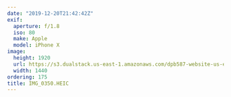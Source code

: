 ```yaml
---
date: "2019-12-20T21:42:42Z"
exif:
  aperture: f/1.8
  iso: 80
  make: Apple
  model: iPhone X
image:
  height: 1920
  url: https://s3.dualstack.us-east-1.amazonaws.com/dpb587-website-us-east-1/asset/gallery/2019-south-america/93dd723b-40b7-2bfd-e0b4-994afb081bc4~1920.jpg
  width: 1440
ordering: 175
title: IMG_0350.HEIC
---
```

